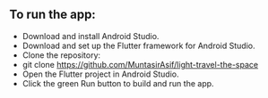 ## To run the app:


- Download and install Android Studio.
- Download and set up the Flutter framework for Android Studio.
- Clone the repository:
- git clone https://github.com/MuntasirAsif/light-travel-the-space
- Open the Flutter project in Android Studio.
- Click the green Run button to build and run the app.

